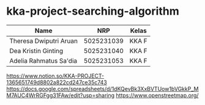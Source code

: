 # kka-project-searching-algorithm

| Name           | NRP        | Kelas     |
| ---            | ---        | ----------|
| Theresa Dwiputri Aruan | 5025231039 | KKA F |
| Dea Kristin Ginting | 5025231040 | KKA F |
| Adelia Rahmatus Sa'dia | 5025231053 | KKA F |


https://www.notion.so/KKA-PROJECT-1365651749d8802a822cd247ce35c743
https://docs.google.com/spreadsheets/d/1dKQevBk3XxBVTUow1bVGkkP_MM7AUC4WrRGFgg31FAw/edit?usp=sharing
https://www.openstreetmap.org/
